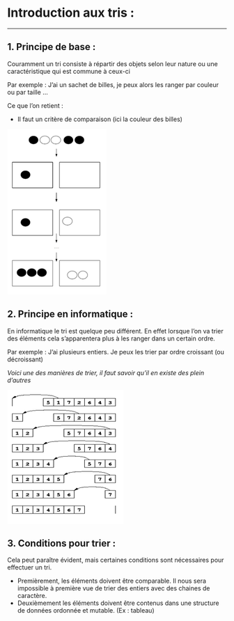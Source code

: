 # Introduction aux tris :

------

## 1. Principe de base :

Couramment un tri consiste à répartir des objets selon leur nature ou une caractéristique qui est commune à ceux-ci

Par exemple : J’ai un sachet de billes, je peux alors les ranger par couleur ou par taille ...

Ce que l’on retient : 

- Il faut un critère de comparaison (ici la couleur des billes)

![Billes_blanches_noires.png](./Images/Billes_blanches_noires.png)

## 2. Principe en informatique :

En informatique le tri est quelque peu différent. En effet lorsque l’on va trier des éléments cela s’apparentera plus à les ranger dans un certain ordre.

Par exemple : J’ai plusieurs entiers. Je peux les trier par ordre croissant (ou décroissant)

*Voici une des manières de trier, il faut savoir qu’il en existe des plein d’autres*

![Tri_info.png](./Images/Tri_info.png)

## 3. Conditions pour trier :

Cela peut paraître évident, mais certaines conditions sont nécessaires pour effectuer un tri. 

- Premièrement, les éléments doivent être comparable. Il nous sera impossible à première vue de trier des entiers avec des chaines de caractère.
- Deuxièmement les éléments doivent être contenus dans une structure de données ordonnée et mutable. (Ex : tableau)